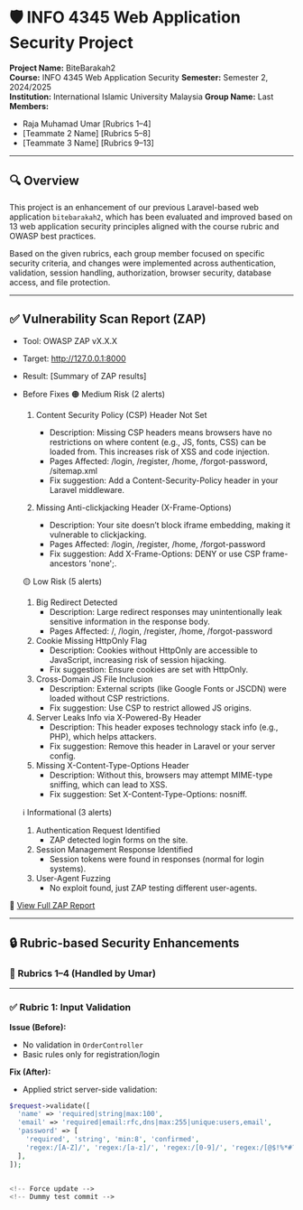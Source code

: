 # 🛡️ INFO 4345 Web Application Security Project
**Project Name:** BiteBarakah2  
**Course:** INFO 4345 Web Application Security 
**Semester:** Semester 2, 2024/2025  
**Institution:** International Islamic University Malaysia
**Group Name:** Last  
**Members:**
- Raja Muhamad Umar [Rubrics 1–4]
- [Teammate 2 Name] [Rubrics 5–8]
- [Teammate 3 Name] [Rubrics 9–13]

---

## 🔍 Overview
This project is an enhancement of our previous Laravel-based web application `bitebarakah2`, which has been evaluated and improved based on 13 web application security principles aligned with the course rubric and OWASP best practices.

Based on the given rubrics, each group member focused on specific security criteria, and changes were implemented across authentication, validation, session handling, authorization, browser security, database access, and file protection.

---

## ✅ Vulnerability Scan Report (ZAP)
- Tool: OWASP ZAP vX.X.X
- Target: http://127.0.0.1:8000
- Result: [Summary of ZAP results]
- Before Fixes
    🟠 Medium Risk (2 alerts)
    1. Content Security Policy (CSP) Header Not Set
        - Description: Missing CSP headers means browsers have no restrictions on where content (e.g., JS, fonts, CSS) can be loaded from. This increases risk of XSS and code injection.
        - Pages Affected: /login, /register, /home, /forgot-password, /sitemap.xml
        - Fix suggestion: Add a Content-Security-Policy header in your Laravel middleware.

    2. Missing Anti-clickjacking Header (X-Frame-Options)
        - Description: Your site doesn’t block iframe embedding, making it vulnerable to clickjacking.
        - Pages Affected: /login, /register, /home, /forgot-password
        - Fix suggestion: Add X-Frame-Options: DENY or use CSP frame-ancestors 'none';.

    🟡 Low Risk (5 alerts)
    1. Big Redirect Detected
        - Description: Large redirect responses may unintentionally leak sensitive information in the response body.
        - Pages Affected: /, /login, /register, /home, /forgot-password
    2. Cookie Missing HttpOnly Flag
        - Description: Cookies without HttpOnly are accessible to JavaScript, increasing risk of session hijacking.
        - Fix suggestion: Ensure cookies are set with HttpOnly.
    3. Cross-Domain JS File Inclusion
        - Description: External scripts (like Google Fonts or JSCDN) were loaded without CSP restrictions.
        - Fix suggestion: Use CSP to restrict allowed JS origins.
    4. Server Leaks Info via X-Powered-By Header
        - Description: This header exposes technology stack info (e.g., PHP), which helps attackers.
        - Fix suggestion: Remove this header in Laravel or your server config.
    5. Missing X-Content-Type-Options Header
        - Description: Without this, browsers may attempt MIME-type sniffing, which can lead to XSS.
        - Fix suggestion: Set X-Content-Type-Options: nosniff.

    ℹ️ Informational (3 alerts)
    1. Authentication Request Identified
        - ZAP detected login forms on the site.
    2. Session Management Response Identified
        - Session tokens were found in responses (normal for login systems).
    3. User-Agent Fuzzing
        - No exploit found, just ZAP testing different user-agents.

📄 [View Full ZAP Report](reports/2025-06-30-ZAP-Report-bitebarakah2.html)

---

## 🔒 Rubric-based Security Enhancements

### 🧾 Rubrics 1–4 (Handled by Umar)

---

### ✅ **Rubric 1: Input Validation**

**Issue (Before):**  
- No validation in `OrderController`
- Basic rules only for registration/login

**Fix (After):**
- Applied strict server-side validation:
```php
$request->validate([
  'name' => 'required|string|max:100',
  'email' => 'required|email:rfc,dns|max:255|unique:users,email',
  'password' => [
    'required', 'string', 'min:8', 'confirmed',
    'regex:/[A-Z]/', 'regex:/[a-z]/', 'regex:/[0-9]/', 'regex:/[@$!%*#?&]/',
  ],
]);


<!-- Force update -->
<!-- Dummy test commit -->

